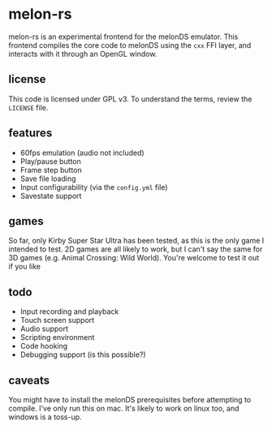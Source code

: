 # melon-rs

melon-rs is an experimental frontend for the melonDS emulator. This frontend compiles the core code to melonDS using the `cxx` FFI layer, and interacts with it through an OpenGL window.

## license

This code is licensed under GPL v3. To understand the terms, review the `LICENSE` file.

## features

- 60fps emulation (audio not included)
- Play/pause button
- Frame step button
- Save file loading
- Input configurability (via the `config.yml` file)
- Savestate support

## games

So far, only Kirby Super Star Ultra has been tested, as this is the only game I intended to test. 2D games are all likely to work, but I can't say the same for 3D games (e.g. Animal Crossing: Wild World). You're welcome to test it out if you like

## todo

- Input recording and playback
- Touch screen support
- Audio support
- Scripting environment
- Code hooking
- Debugging support (is this possible?)

## caveats

You might have to install the melonDS prerequisites before attempting to compile. I've only run this on mac. It's likely to work on linux too, and windows is a toss-up.
